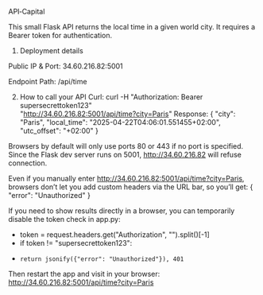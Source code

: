 API‑Capital

This small Flask API returns the local time in a given world city. It requires a Bearer token for authentication.

1) Deployment details

Public IP & Port: 34.60.216.82:5001

Endpoint Path: /api/time

2) How to call your API
Curl: curl -H "Authorization: Bearer supersecrettoken123" \
     "http://34.60.216.82:5001/api/time?city=Paris"
Response: {
  "city": "Paris",
  "local_time": "2025-04-22T04:06:01.551455+02:00",
  "utc_offset": "+02:00"
}

Browsers by default will only use ports 80 or 443 if no port is specified. Since the Flask dev server runs on 5001, http://34.60.216.82 will refuse connection.

Even if you manually enter http://34.60.216.82:5001/api/time?city=Paris, browsers don’t let you add custom headers via the URL bar, so you’ll get:
{ "error": "Unauthorized" }

If you need to show results directly in a browser, you can temporarily disable the token check in app.py:
- token = request.headers.get("Authorization", "").split()[-1]
- if token != "supersecrettoken123":
-     return jsonify({"error": "Unauthorized"}), 401

Then restart the app and visit in your browser:
http://34.60.216.82:5001/api/time?city=Paris
